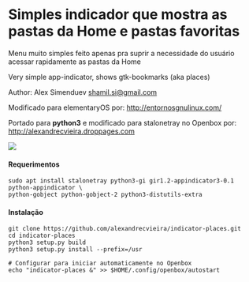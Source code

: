 # Simples indicador que mostra as pastas da Home e pastas favoritas

Menu muito simples feito apenas pra suprir a necessidade do usuário acessar rapidamente as pastas da Home

Very simple app-indicator, shows gtk-bookmarks (aka places)

Author: Alex Simenduev <shamil.si@gmail.com>

Modificado para elementaryOS por: http://entornosgnulinux.com/

Portado para **python3** e modificado para stalonetray no Openbox por: http://alexandrecvieira.droppages.com

<img src="http://alexandrecvieira.droppages.com/images/indicator-places.png">

#### Requerimentos

	sudo apt install stalonetray python3-gi gir1.2-appindicator3-0.1 python-appindicator \
	python-gobject python-gobject-2 python3-distutils-extra
	
#### Instalação

	git clone https://github.com/alexandrecvieira/indicator-places.git
	cd indicator-places
	python3 setup.py build
    python3 setup.py install --prefix=/usr
	
	# Configurar para iniciar automaticamente no Openbox
	echo "indicator-places &" >> $HOME/.config/openbox/autostart
